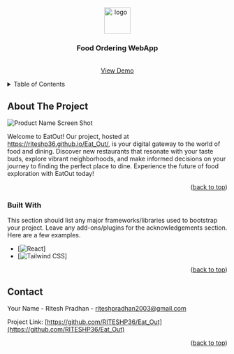 <a name="readme-top"></a>

<!-- PROJECT LOGO -->
<br />
<div align="center">
   <img src="https://imgur.com/3vG8S2p.png" alt="logo"  height="60">
  <h3 align="center">Food Ordering WebApp</h3>

  <p align="center">
    <br />
    <a href="https://riteshp36.github.io/Eat_Out/">View Demo</a>
</div>



<!-- TABLE OF CONTENTS -->
<details>
  <summary>Table of Contents</summary>
  <ol>
    <li>
      <a href="#about-the-project">About The Project</a>
      <ul>
        <li><a href="#built-with">Built With</a></li>
      </ul>
    </li>
    <li><a href="#contact">Contact</a></li>
  </ol>
</details>



<!-- ABOUT THE PROJECT -->
## About The Project

![Product Name Screen Shot](https://imgur.com/JxMvnIO.png)

Welcome to EatOut! Our project, hosted at https://riteshp36.github.io/Eat_Out/, is your digital gateway to the world of food and dining. Discover new restaurants that resonate with your taste buds, explore vibrant neighborhoods, and make informed decisions on your journey to finding the perfect place to dine. Experience the future of food exploration with EatOut today!

<p align="right">(<a href="#readme-top">back to top</a>)</p>



### Built With

This section should list any major frameworks/libraries used to bootstrap your project. Leave any add-ons/plugins for the acknowledgements section. Here are a few examples.

* [![React](https://img.shields.io/badge/React-61DAFB?style=for-the-badge&logo=react&logoColor=white)]
* [![Tailwind CSS](https://img.shields.io/badge/Tailwind_CSS-38B2AC?style=for-the-badge&logo=tailwind-css&logoColor=white)]

<p align="right">(<a href="#readme-top">back to top</a>)</p>


<!-- CONTACT -->
## Contact

Your Name - Ritesh Pradhan - riteshpradhan2003@gmail.com

Project Link: [https://github.com/RITESHP36/Eat_Out](https://github.com/RITESHP36/Eat_Out)

<p align="right">(<a href="#readme-top">back to top</a>)</p>
